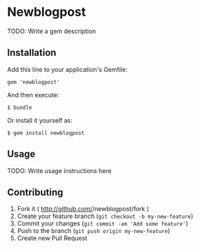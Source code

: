 # Newblogpost

TODO: Write a gem description

## Installation

Add this line to your application's Gemfile:

    gem 'newblogpost'

And then execute:

    $ bundle

Or install it yourself as:

    $ gem install newblogpost

## Usage

TODO: Write usage instructions here

## Contributing

1. Fork it ( http://github.com/<my-github-username>/newblogpost/fork )
2. Create your feature branch (`git checkout -b my-new-feature`)
3. Commit your changes (`git commit -am 'Add some feature'`)
4. Push to the branch (`git push origin my-new-feature`)
5. Create new Pull Request
